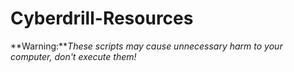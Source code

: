 ﻿# Cyberdrill-Resources 
**Warning:***These scripts may cause unnecessary harm to your computer, don't execute them!*
